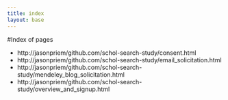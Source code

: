 ```yaml
---
title: index
layout: base
---
```


#Index of pages

* http://jasonpriem/github.com/schol-search-study/consent.html
* http://jasonpriem/github.com/schol-search-study/email_solicitation.html
* http://jasonpriem/github.com/schol-search-study/mendeley_blog_solicitation.html
* http://jasonpriem/github.com/schol-search-study/overview_and_signup.html
